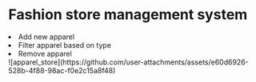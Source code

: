 <h1>Fashion store management system</h1>
<li>Add new apparel</li>
<li>Filter apparel based on type</li>
<li>Remove apparel</li>
![apparel_store](https://github.com/user-attachments/assets/e60d6926-528b-4f88-98ac-f0e2c15a8f48)
